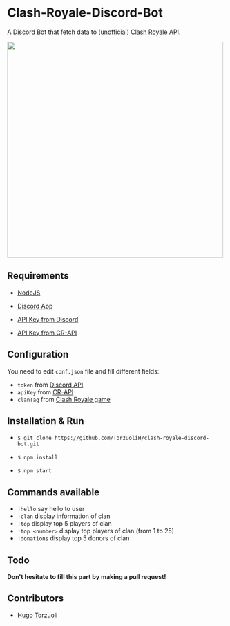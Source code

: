 # Clash-Royale-Discord-Bot

A Discord Bot that fetch data to (unofficial) [Clash Royale API](https://github.com/cr-api/cr-api).

<img src="https://i.imgur.com/0F5Qtc0.png" width="500">

## Requirements

- [NodeJS](https://nodejs.org/en/)

- [Discord App](discord.gg)

- [API Key from Discord](https://discord.js.org)

- [API Key from CR-API](http://docs.cr-api.com)

## Configuration

You need to edit `conf.json` file and fill different fields:

- `token` from [Discord API](https://discord.js.org)
- `apiKey` from [CR-API](http://docs.cr-api.com)
- `clanTag` from [Clash Royale game](https://clashroyale.com)

## Installation & Run

- `$ git clone https://github.com/TorzuoliH/clash-royale-discord-bot.git`

- `$ npm install`

- `$ npm start` 

## Commands available

- `!hello` say hello to user
- `!clan` display information of clan
- `!top` display top 5 players of clan
- `!top <number>` display top _<number>_ players of clan (from 1 to 25)
- `!donations` display top 5 donors of clan

## Todo

**Don't hesitate to fill this part by making a pull request!**

## Contributors

- [Hugo Torzuoli](https://github.com/TorzuoliH/)
